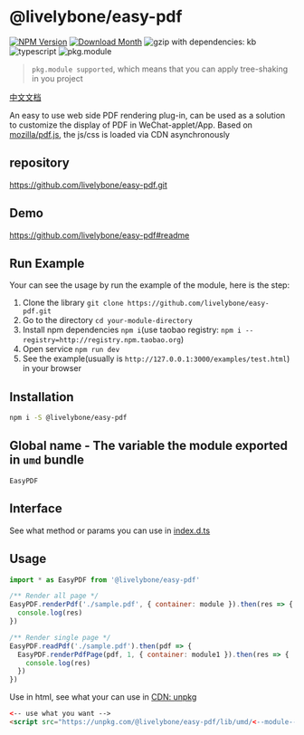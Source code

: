 # @livelybone/easy-pdf
[![NPM Version](http://img.shields.io/npm/v/@livelybone/easy-pdf.svg?style=flat-square)](https://www.npmjs.com/package/@livelybone/easy-pdf)
[![Download Month](http://img.shields.io/npm/dm/@livelybone/easy-pdf.svg?style=flat-square)](https://www.npmjs.com/package/@livelybone/easy-pdf)
![gzip with dependencies: kb](https://img.shields.io/badge/gzip--with--dependencies-kb-brightgreen.svg "gzip with dependencies: kb")
![typescript](https://img.shields.io/badge/typescript-supported-blue.svg "typescript")
![pkg.module](https://img.shields.io/badge/pkg.module-supported-blue.svg "pkg.module")

> `pkg.module supported`, which means that you can apply tree-shaking in you project

[中文文档](./README-CN.md)

An easy to use web side PDF rendering plug-in, can be used as a solution to customize the display of PDF in WeChat-applet/App. Based on [mozilla/pdf.js](https://github.com/mozilla/pdfjs-dist), the js/css is loaded via CDN asynchronously

## repository
https://github.com/livelybone/easy-pdf.git

## Demo
https://github.com/livelybone/easy-pdf#readme

## Run Example
Your can see the usage by run the example of the module, here is the step:

1. Clone the library `git clone https://github.com/livelybone/easy-pdf.git`
2. Go to the directory `cd your-module-directory`
3. Install npm dependencies `npm i`(use taobao registry: `npm i --registry=http://registry.npm.taobao.org`)
4. Open service `npm run dev`
5. See the example(usually is `http://127.0.0.1:3000/examples/test.html`) in your browser

## Installation
```bash
npm i -S @livelybone/easy-pdf
```

## Global name - The variable the module exported in `umd` bundle
`EasyPDF`

## Interface
See what method or params you can use in [index.d.ts](./index.d.ts)

## Usage
```js
import * as EasyPDF from '@livelybone/easy-pdf'

/** Render all page */
EasyPDF.renderPdf('./sample.pdf', { container: module }).then(res => {
  console.log(res)
})

/** Render single page */
EasyPDF.readPdf('./sample.pdf').then(pdf => {
  EasyPDF.renderPdfPage(pdf, 1, { container: module1 }).then(res => {
    console.log(res)
  })
})
```

Use in html, see what your can use in [CDN: unpkg](https://unpkg.com/@livelybone/easy-pdf/lib/umd/)
```html
<-- use what you want -->
<script src="https://unpkg.com/@livelybone/easy-pdf/lib/umd/<--module-->.js"></script>
```
